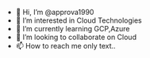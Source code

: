 - 👋 Hi, I’m @approva1990
- 👀 I’m interested in Cloud Technologies
- 🌱 I’m currently learning GCP,Azure
- 💞️ I’m looking to collaborate on Cloud
- 📫 How to reach me only text..
<!---
approva1990/approva1990 is a ✨ special ✨ repository because its `README.md` (this file) appears on your GitHub profile.
You can click the Preview link to take a look at your changes.
--->
